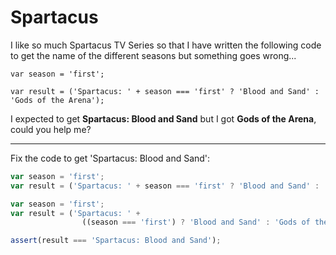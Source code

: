 # Spartacus
I like so much Spartacus TV Series so that I have written the following code to get the name of the different seasons but something goes wrong...
```
var season = 'first';

var result = ('Spartacus: ' + season === 'first' ? 'Blood and Sand' : 'Gods of the Arena');
```
I expected to get **Spartacus: Blood and Sand** but I got **Gods of the Arena**, could you help me?

---
Fix the code to get 'Spartacus: Blood and Sand':

```js
var season = 'first';
var result = ('Spartacus: ' + season === 'first' ? 'Blood and Sand' : 'Gods of the Arena');
```

```js
var season = 'first';
var result = ('Spartacus: ' +
                ((season === 'first') ? 'Blood and Sand' : 'Gods of the Arena') );
```

```js
assert(result === 'Spartacus: Blood and Sand');
```